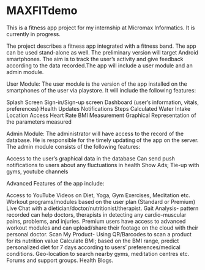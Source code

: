 # MAXFITdemo
This is a fitness app project for my internship at Micromax Informatics. It is currently in progress.

The project describes a fitness app integrated with a fitness band. The app can be used stand-alone as well. The preliminary version will target Android smartphones. The aim is to track the user’s activity and give feedback according to the data recorded.The app will include a user module and an admin module. 

User Module:
The user module is the version of the app installed on the smartphones of the user via playstore. It will include the following features:

Splash Screen
Sign-in/Sign-up screen
Dashboard (user’s information, vitals, preferences)
Health Updates
Notifications
Steps Calculated
Water Intake
Location Access
Heart Rate
BMI Measurement
Graphical Representation of the parameters measured

Admin Module:
The administrator will have access to the record of the database. He is responsible for the timely updating of the app on the server. The admin module consists of the following features: 

Access to the user’s graphical data in the database
Can send push notifications to users about any fluctuations in health
Show Ads; Tie-up with gyms, youtube channels

Advanced Features of the app include:

Access to YouTube Videos on Diet, Yoga, Gym Exercises, Meditation etc.
Workout programs/modules based on the user plan (Standard or Premium)
Live Chat with a dietician/doctor/nutritionist/therapist.
Gait Analysis- pattern recorded can help doctors, therapists in detecting any cardio-muscular pains, problems, and injuries.
Premium users have access to advanced workout modules and can upload/share their footage on the cloud with their personal doctor.
Scan My Product- Using QR/Barcodes to scan a product for its nutrition value
Calculate BMI; based on the BMI range, predict personalized diet for 7 days according to users’ preferences/medical conditions.
Geo-location to search nearby gyms, meditation centres etc.
Forums and support groups.
 Health Blogs.


